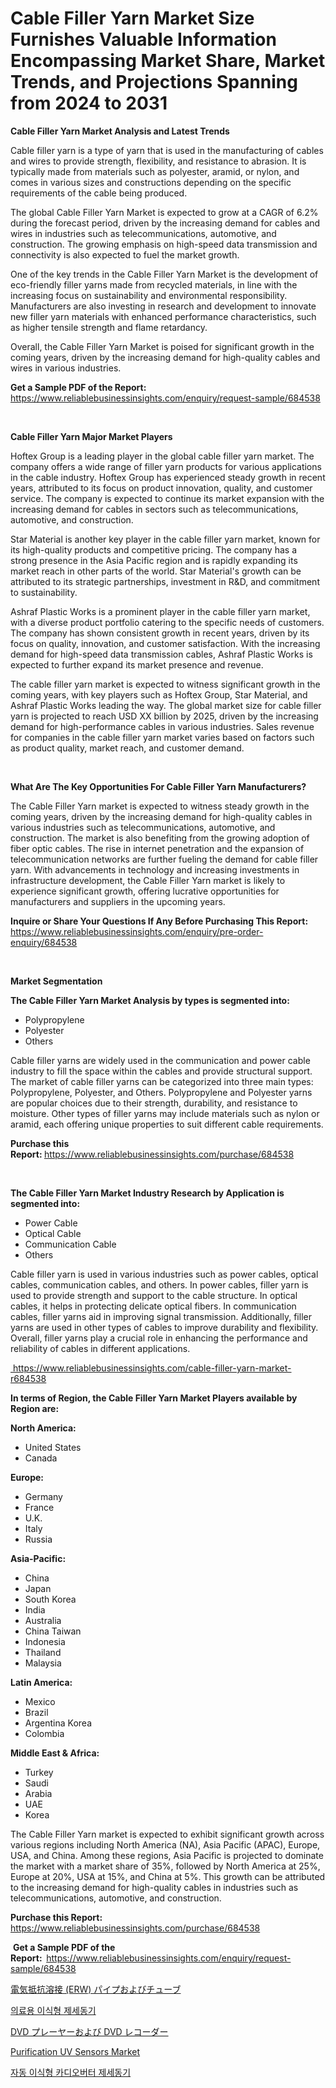 <p><h1>Cable Filler Yarn Market Size Furnishes Valuable Information Encompassing Market Share, Market Trends, and Projections Spanning from 2024 to 2031</h1></p><p><strong>Cable Filler Yarn Market Analysis and Latest Trends</strong></p>
<p><p>Cable filler yarn is a type of yarn that is used in the manufacturing of cables and wires to provide strength, flexibility, and resistance to abrasion. It is typically made from materials such as polyester, aramid, or nylon, and comes in various sizes and constructions depending on the specific requirements of the cable being produced.</p><p>The global Cable Filler Yarn Market is expected to grow at a CAGR of 6.2% during the forecast period, driven by the increasing demand for cables and wires in industries such as telecommunications, automotive, and construction. The growing emphasis on high-speed data transmission and connectivity is also expected to fuel the market growth.</p><p>One of the key trends in the Cable Filler Yarn Market is the development of eco-friendly filler yarns made from recycled materials, in line with the increasing focus on sustainability and environmental responsibility. Manufacturers are also investing in research and development to innovate new filler yarn materials with enhanced performance characteristics, such as higher tensile strength and flame retardancy.</p><p>Overall, the Cable Filler Yarn Market is poised for significant growth in the coming years, driven by the increasing demand for high-quality cables and wires in various industries.</p></p>
<p><strong>Get a Sample PDF of the Report:&nbsp;</strong> <a href="https://www.reliablebusinessinsights.com/enquiry/request-sample/684538">https://www.reliablebusinessinsights.com/enquiry/request-sample/684538</a></p>
<p>&nbsp;</p>
<p><strong>Cable Filler Yarn Major Market Players</strong></p>
<p><p>Hoftex Group is a leading player in the global cable filler yarn market. The company offers a wide range of filler yarn products for various applications in the cable industry. Hoftex Group has experienced steady growth in recent years, attributed to its focus on product innovation, quality, and customer service. The company is expected to continue its market expansion with the increasing demand for cables in sectors such as telecommunications, automotive, and construction.</p><p>Star Material is another key player in the cable filler yarn market, known for its high-quality products and competitive pricing. The company has a strong presence in the Asia Pacific region and is rapidly expanding its market reach in other parts of the world. Star Material's growth can be attributed to its strategic partnerships, investment in R&D, and commitment to sustainability.</p><p>Ashraf Plastic Works is a prominent player in the cable filler yarn market, with a diverse product portfolio catering to the specific needs of customers. The company has shown consistent growth in recent years, driven by its focus on quality, innovation, and customer satisfaction. With the increasing demand for high-speed data transmission cables, Ashraf Plastic Works is expected to further expand its market presence and revenue.</p><p>The cable filler yarn market is expected to witness significant growth in the coming years, with key players such as Hoftex Group, Star Material, and Ashraf Plastic Works leading the way. The global market size for cable filler yarn is projected to reach USD XX billion by 2025, driven by the increasing demand for high-performance cables in various industries. Sales revenue for companies in the cable filler yarn market varies based on factors such as product quality, market reach, and customer demand.</p></p>
<p>&nbsp;</p>
<p><strong>What Are The Key Opportunities For Cable Filler Yarn Manufacturers?</strong></p>
<p><p>The Cable Filler Yarn market is expected to witness steady growth in the coming years, driven by the increasing demand for high-quality cables in various industries such as telecommunications, automotive, and construction. The market is also benefiting from the growing adoption of fiber optic cables. The rise in internet penetration and the expansion of telecommunication networks are further fueling the demand for cable filler yarn. With advancements in technology and increasing investments in infrastructure development, the Cable Filler Yarn market is likely to experience significant growth, offering lucrative opportunities for manufacturers and suppliers in the upcoming years.</p></p>
<p><strong>Inquire or Share Your Questions If Any Before Purchasing This Report:</strong> <a href="https://www.reliablebusinessinsights.com/enquiry/pre-order-enquiry/684538">https://www.reliablebusinessinsights.com/enquiry/pre-order-enquiry/684538</a></p>
<p>&nbsp;</p>
<p><strong>Market Segmentation</strong></p>
<p><strong>The Cable Filler Yarn Market Analysis by types is segmented into:</strong></p>
<p><ul><li>Polypropylene</li><li>Polyester</li><li>Others</li></ul></p>
<p><p>Cable filler yarns are widely used in the communication and power cable industry to fill the space within the cables and provide structural support. The market of cable filler yarns can be categorized into three main types: Polypropylene, Polyester, and Others. Polypropylene and Polyester yarns are popular choices due to their strength, durability, and resistance to moisture. Other types of filler yarns may include materials such as nylon or aramid, each offering unique properties to suit different cable requirements.</p></p>
<p><strong>Purchase this Report:&nbsp;</strong><a href="https://www.reliablebusinessinsights.com/purchase/684538">https://www.reliablebusinessinsights.com/purchase/684538</a></p>
<p>&nbsp;</p>
<p><strong>The Cable Filler Yarn Market Industry Research by Application is segmented into:</strong></p>
<p><ul><li>Power Cable</li><li>Optical Cable</li><li>Communication Cable</li><li>Others</li></ul></p>
<p><p>Cable filler yarn is used in various industries such as power cables, optical cables, communication cables, and others. In power cables, filler yarn is used to provide strength and support to the cable structure. In optical cables, it helps in protecting delicate optical fibers. In communication cables, filler yarns aid in improving signal transmission. Additionally, filler yarns are used in other types of cables to improve durability and flexibility. Overall, filler yarns play a crucial role in enhancing the performance and reliability of cables in different applications.</p></p>
<p><a href="https://www.reliablebusinessinsights.com/cable-filler-yarn-market-r684538">&nbsp;https://www.reliablebusinessinsights.com/cable-filler-yarn-market-r684538</a></p>
<p><strong>In terms of Region, the Cable Filler Yarn Market Players available by Region are:</strong></p>
<p>
    <p> <strong> North America: </strong>
        <ul>
            <li>United States</li>
            <li>Canada</li>
        </ul>
        </p> 
    <p> <strong> Europe: </strong>
        <ul>
            <li>Germany</li>
            <li>France</li>
            <li>U.K.</li>
            <li>Italy</li>
            <li>Russia</li>
        </ul>
        </p> 
    <p> <strong> Asia-Pacific: </strong>
        <ul>
            <li>China</li>
            <li>Japan</li>
            <li>South Korea</li>
            <li>India</li>
            <li>Australia</li>
            <li>China Taiwan</li>
            <li>Indonesia</li>
            <li>Thailand</li>
            <li>Malaysia</li>
        </ul>
        </p> 
    <p> <strong> Latin America: </strong>
        <ul>
            <li>Mexico</li>
            <li>Brazil</li>
            <li>Argentina Korea</li>
            <li>Colombia</li>
        </ul>
        </p> 
    <p> <strong> Middle East & Africa: </strong>
        <ul>
            <li>Turkey</li>
            <li>Saudi</li>
            <li>Arabia</li>
            <li>UAE</li>
            <li>Korea</li>
        </ul>
    </p>
    </p>
<p><p>The Cable Filler Yarn market is expected to exhibit significant growth across various regions including North America (NA), Asia Pacific (APAC), Europe, USA, and China. Among these regions, Asia Pacific is projected to dominate the market with a market share of 35%, followed by North America at 25%, Europe at 20%, USA at 15%, and China at 5%. This growth can be attributed to the increasing demand for high-quality cables in industries such as telecommunications, automotive, and construction.</p></p>
<p><strong>Purchase this Report: </strong><a href="https://www.reliablebusinessinsights.com/purchase/684538">https://www.reliablebusinessinsights.com/purchase/684538</a></p>
<p>&nbsp;<strong>Get a Sample PDF of the Report:&nbsp;&nbsp;</strong><a href="https://www.reliablebusinessinsights.com/enquiry/request-sample/684538">https://www.reliablebusinessinsights.com/enquiry/request-sample/684538</a></p>
<p><strong></strong></p>
<p><p><a href="https://github.com/zekaoe592392/Market-Research-Report-List-2/blob/main/4397038118401.md">電気抵抗溶接 (ERW) パイプおよびチューブ</a></p><p><a href="https://github.com/Evans21Bill/Market-Research-Report-List-1/blob/main/3080612125846.md">의료용 이식형 제세동기</a></p><p><a href="https://github.com/MacyOrn/Market-Research-Report-List-1/blob/main/9936382118400.md">DVD プレーヤーおよび DVD レコーダー</a></p><p><a href="https://github.com/janetchuadff364/Market-Research-Report-List-1/blob/main/purification-uv-sensors-market.md">Purification UV Sensors Market</a></p><p><a href="https://github.com/durgin521/Market-Research-Report-List-1/blob/main/6624027125845.md">자동 이식형 카디오버터 제세동기</a></p></p>